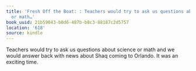 ```yaml
---
title: 'Fresh Off the Boat: : Teachers would try to ask us questions about science
  or math…'
book_uuid: 21b59043-b0d6-487b-b8c3-88187c2d5757
location: '618'
source: kindle
---
```


Teachers would try to ask us questions about science or math and we would answer back with news about Shaq coming to Orlando. It was an exciting time.
